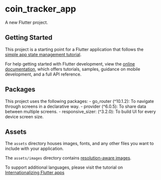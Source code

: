 # coin_tracker_app

A new Flutter project.

## Getting Started

This project is a starting point for a Flutter application that follows the
[simple app state management
tutorial](https://flutter.dev/docs/development/data-and-backend/state-mgmt/simple).

For help getting started with Flutter development, view the
[online documentation](https://flutter.dev/docs), which offers tutorials,
samples, guidance on mobile development, and a full API reference.

## Packages

This project uses the following packages:
    - go_router (^10.1.2): To navigate through screens in a declarative way.
    - provider (^6.0.5): To share data between multiple screens.
    - responsive_sizer: (^3.2.0): To build UI for every device screen size.

## Assets

The `assets` directory houses images, fonts, and any other files you want to
include with your application.

The `assets/images` directory contains [resolution-aware
images](https://flutter.dev/docs/development/ui/assets-and-images#resolution-aware).

To support additional languages, please visit the tutorial on
[Internationalizing Flutter
apps](https://flutter.dev/docs/development/accessibility-and-localization/internationalization)
